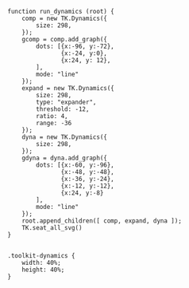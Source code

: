     function run_dynamics (root) {
        comp = new TK.Dynamics({
            size: 298,
        });
        gcomp = comp.add_graph({
            dots: [{x:-96, y:-72},
                   {x:-24, y:0},
                   {x:24, y: 12},
            ],
            mode: "line"
        });
        expand = new TK.Dynamics({
            size: 298,
            type: "expander",
            threshold: -12,
            ratio: 4,
            range: -36
        });
        dyna = new TK.Dynamics({
            size: 298,
        });
        gdyna = dyna.add_graph({
            dots: [{x:-60, y:-96},
                   {x:-48, y:-48},
                   {x:-36, y:-24},
                   {x:-12, y:-12},
                   {x:24, y:-8}
            ],
            mode: "line"
        });
        root.append_children([ comp, expand, dyna ]);
        TK.seat_all_svg()
    }
<pre class='css prettyprint source'><code>
.toolkit-dynamics {
    width: 40%;
    height: 40%;
}
</code></pre>
<script> prepare_example(); </script>
